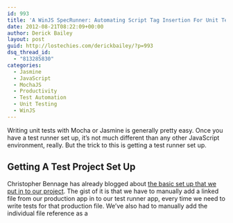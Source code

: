 ```yaml
---
id: 993
title: 'A WinJS SpecRunner: Automating Script Tag Insertion For Unit Tests'
date: 2012-08-21T08:22:09+00:00
author: Derick Bailey
layout: post
guid: http://lostechies.com/derickbailey/?p=993
dsq_thread_id:
  - "813285830"
categories:
  - Jasmine
  - JavaScript
  - MochaJS
  - Productivity
  - Test Automation
  - Unit Testing
  - WinJS
---
```

Writing unit tests with Mocha or Jasmine is generally pretty easy. Once you have a test runner set up, it&#8217;s not much different than any other JavaScript environment, really. But the trick to this is getting a test runner set up.

## Getting A Test Project Set Up

Christopher Bennage has already blogged about [the basic set up that we put in to our project](http://dev.bennage.com/blog/2012/08/15/unit-testing-winjs/). The gist of it is that we have to manually add a linked file from our production app in to our test runner app, every time we need to write tests for that production file. We&#8217;ve also had to manually add the individual file reference as a <script> tag, along with a <script> tag for the tests for that file, in side of our &#8220;default.html&#8221; file. This tells the project to load and run the script and its associated tests. 

The result of all this manual <script> tag maintenance was painful at best, and nightmarish most of the time. Here&#8217;s an incomplete screenshot of all the files that we had to manually add as <script> tags. Note that I said _incomplete_ screenshot&#8230;

<img title="Screen Shot 2012-08-21 at 8.54.35 AM.png" src="http://lostechies.com/derickbailey/files/2012/08/Screen-Shot-2012-08-21-at-8.54.35-AM.png" alt="Screen Shot 2012 08 21 at 8 54 35 AM" width="339" height="600" border="0" />

## Reducing The Script Tag Nightmare

I got tired of this, as you can imagine, so I fixed it. Yesterday I introduced a bit of code that allowed me to reduce the number of <script> tags from what you see in the screenshot above, down to this:

<img title="Screen Shot 2012-08-21 at 8.59.33 AM.png" src="http://lostechies.com/derickbailey/files/2012/08/Screen-Shot-2012-08-21-at-8.59.33-AM.png" alt="Screen Shot 2012 08 21 at 8 59 33 AM" width="600" height="146" border="0" />

That&#8217;s much better! And the best part is, I don&#8217;t have to touch this file again. I can add specs to my app, and link production files in to the test runner all day long, and I never need to change this file. 

The key to the reduction of <script> tags is that last file I included: specRunner.js. This file takes advantage of the WinRT/WinJS runtime environment to examine the local file system that the code is running from, use a few very simple conventions along with a bit of configuration to find the files it needs, and dynamically generate the needed  <script> tags for me, inserting them in to the DOM.

## Configuring The SpecRunner

In the &#8220;default.js&#8221; page control, I have this code:

[gist file=default.js id=3415884]

Here you can see the few bits of configuration that I&#8217;m passing in &#8211; the folder that contains the source files, the spec files, and a helpers folder. This helpers folder is used to load up any helper scripts &#8211; extra libraries, common functions, and anything else you need that isn&#8217;t directly a test. Just drop a .js file in this folder and it will be included in the test runner.

I&#8217;ve also included an &#8220;error&#8221; event that gets dispatched from the spec runner object, as you can see. This uses [the eventMixin that I&#8217;ve blogged about before](http://lostechies.com/derickbailey/2012/07/31/winjs-event-aggregators-and-observableevented-objects/) to dispatch events. The purpose of this trigger is to let you know when the test runner configuration has failed. It does not report errors from Mocha or Jasmine or anything like that, only from the spec runner set up.

## Coding The SpecRunner

My implementation of the spec runner is fairly simple, but it does do quite a bit. The [heavy use of WinJS promises](http://lostechies.com/derickbailey/2012/07/19/want-to-build-win8winjs-apps-you-need-to-understand-promises/) necessitates a lot of callback functions which I like to organize in to a series of steps to perform.

[gist file=specRunner.js id=3415884]

You can the high level list of steps in the &#8220;run&#8221; method, with each of those primary steps being a breakdown of other steps to takes. I&#8217;ve also hard coded my version of the spec runner to configure and run Mocha tests. It would not be difficult to change this to run Jasmine tests, or to abstract this a little bit more and make the test runner configurable with callback functions or other means.

## Follow The Code; We&#8217;re Not Done Yet

I love this solution. It was easy to write and it works very well for our project. But we&#8217;re not done solving the unit testing problem, yet. I still have to manually link the files from the production app in to the test app. We&#8217;re thinking through solutions to that problem as well, but it&#8217;s proving to be much more difficult than we had hoped.

Also, if you&#8217;re interested in following along as we make project through this project (through the end of September, basically), you can get the code from [our CodePlex repository](http://hilojs.codeplex.com/). Be sure to check out the discussion list as well. There&#8217;s a lot of great discussion going on, and some very interesting insights in to the thought process of our project structure and architecture.